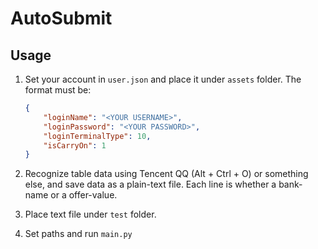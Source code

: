 # AutoSubmit

## Usage

1. Set your account in `user.json` and place it under `assets` folder. The format must be:

    ```json
    {
        "loginName": "<YOUR USERNAME>",
        "loginPassword": "<YOUR PASSWORD>",
        "loginTerminalType": 10,
        "isCarryOn": 1
    }
    ```

2. Recognize table data using Tencent QQ (Alt + Ctrl + O) or something else, and save data as a plain-text file. Each line is whether a bank-name or a offer-value.

3. Place text file under `test` folder.

4. Set paths and run `main.py`
